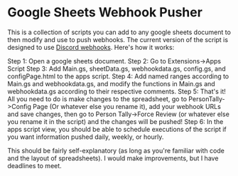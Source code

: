 # Google Sheets Webhook Pusher
This is a collection of scripts you can add to any google sheets document to then modify and use to push webhooks. The current version of the script
is designed to use [Discord webhooks](https://discord.com/developers/docs/resources/webhook). Here's how it works:

Step 1: Open a google sheets document.
Step 2: Go to Extensions->Apps Script
Step 3: Add Main.gs, sheetData.gs, webhookdata.gs, config.gs, and configPage.html to the apps script.
Step 4: Add named ranges according to Main.gs and webhookdata.gs, and modify the functions in Main.gs and webhookdata.gs according to their respective comments.
Step 5: That's it! All you need to do is make changes to the spreadsheet, go to PersonTally->Config Page (Or whatever else you rename it), add your webhook URLs and save changes, then go to Person Tally->Force Review (or whatever else you rename it in the script) and the changes will be pushed!
Step 6: In the apps script view, you should be able to schedule executions of the script if you want information pushed daily, weekly, or hourly.

This should be fairly self-explanatory (as long as you're familiar with code and the layout of spreadsheets). I would make improvements, but I have deadlines to meet.